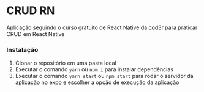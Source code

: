 # CRUD RN

Aplicação seguindo o curso gratuito de React Native da [cod3r](https://www.cod3r.com.br/courses/react-native-crud) para praticar CRUD em React Native

### Instalação

1. Clonar o repositório em uma pasta local
2. Executar o comando `yarn` ou `npm i` para instalar dependências
3. Executar o comando `yarn start` ou `npm start` para rodar o servidor da aplicação no expo e escolher a opção de execução da aplicação
